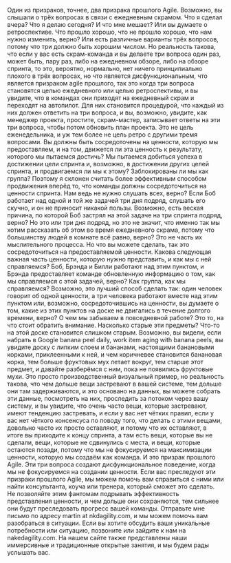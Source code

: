 Один из призраков, точнее, два призрака прошлого Agile. Возможно, вы слышали о трёх вопросах в связи с ежедневным скрамом. Что я сделал вчера? Что я делаю сегодня? И что мне мешает? Или вы думаете о ретроспективе. Что прошло хорошо, что не прошло хорошо, что нам нужно изменить, верно? Или есть различные варианты трёх вопросов, потому что три должно быть хорошим числом. Но реальность такова, что если у вас есть скрам-команда и вы делаете три вопроса один раз, может быть, пару раз, либо на ежедневном обзоре, либо на обзоре спринта, то это, вероятно, нормально, нет ничего принципиально плохого в трёх вопросах, но что является дисфункциональным, что является призраком agile прошлого, так это когда три вопроса становятся целью ежедневного или целью ретроспективы, и вы увидите, что в командах они приходят на ежедневный скрам и переходят на автопилот. Для них становится процедурой, что каждый из них должен ответить на три вопроса, и вы, возможно, увидите, как менеджер проекта, простите, скрам-мастер, записывает ответы на эти три вопроса, чтобы потом обновить план проекта. Это не цель еженедельника, и уж тем более не цель ретро с другими тремя вопросами. Вы должны быть сосредоточены на ценности, которую мы предоставляем, и на том, движется ли эта ценность к результату, которого мы пытаемся достичь? Мы пытаемся добиться успеха в достижении цели спринта и, возможно, в достижении других целей спринта, и продвигаемся ли мы к этому? Заблокированы ли мы как группа? Поэтому я склонен считать более эффективным способом продвижения вперёд то, что команды должны сосредоточиться на ценности спринта. Нам ведь не нужно слушать всех, верно? Если Боб работает над одной и той же задачей три дня подряд, слушать его скучно, и он не приносит никакой пользы. Возможно, есть веская причина, по которой Боб застрял на этой задаче на три спринта подряд, верно? Но это или три дня подряд, но это не значит, что именно так мы хотим рассказать об этом во время ежедневного скрама, потому что большинству людей в комнате всё равно, верно? Это не часть их мыслительного процесса. Но что вы можете сделать, так это сосредоточиться на предоставляемой ценности. Какова следующая важная часть ценности, которую нужно представить, и как мы с ней справляемся? Боб, Брэнда и Билли работают над этим пунктом, и Брэнда предоставляет команде обновленную информацию о том, как мы справляемся с этой задачей, верно? Как группа, как мы справляемся? Возможно, это лучший способ сделать так: один человек говорит об одной ценности, а три человека работают вместе над этим пунктом или, возможно, сосредоточившись на ценности, вы думаете о том, какие из этих пунктов на доске не двигались в течение долгого времени, верно? О чем мы забываем в повседневной работе? Это то, на что стоит обратить внимание. Насколько старые эти предметы? Что-то на этой доске становится слишком старым. Возможно, вы видели, если набрать в Google banana peel daily, work item aging with banana peels, вы увидите доску с липким слоем и бананами, настоящими банановыми корками, приклеенными к ней, и чем коричневее становится банановая корка, тем больше фруктовых мух летает вокруг, тем старше этот предмет, и давайте разберёмся с ним, пока не появились фруктовые мухи. Это просто производственный визуальный пример, но реальность такова, что чем дольше вещи застревают в вашей системе, тем дольше они там задерживаются, и это основано на данных, вы можете собрать эти данные, посмотреть на них, проследить за потоком через вашу систему, и вы увидите, что очень часто вещи, которые застревают, имеют тенденцию застревать, и если у вас нет чётких правил, если у вас нет чёткого консенсуса по поводу того, что делать с этими вещами, довольно часто их просто оставляют, и потому что их оставляют, в итоге вы приходите к концу спринта, а там есть вещи, которые вы не сделали, вещи, которые не сдвинулись с места, и вещи, которые остаются позади, потому что мы не фокусируемся на максимизации ценности, которую мы создаём как команда. И это призрак прошлого Agile. Эти три вопроса создают дисфункциональное поведение, когда мы не фокусируемся на создании ценности. Если вас преследуют эти призраки прошлого Agile, мы можем помочь вам справиться с ними или найти консультанта, коуча или тренера, который сможет это сделать. Не позволяйте этим фантомам подрывать эффективность представления ценности, и чем дольше они сохраняются, тем сильнее они будут преследовать прогресс вашей команды. Отправьте мне письмо по адресу martin at nkdagility.com, и мы можем помочь вам разобраться в ситуации. Если вы хотите обсудить ваши уникальные потребности или ситуацию, позвоните или зайдите к нам на nakedagility.com. На нашем сайте также представлены наши иммерсивные и традиционные открытые занятия, и мы будем рады услышать вас.
